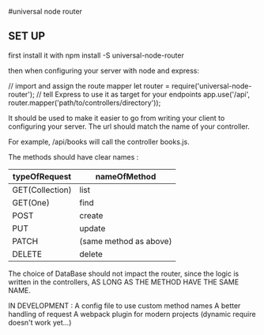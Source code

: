 #universal node router

## SET UP

first install it with npm install -S universal-node-router

then when configuring your server with node and express:

// import and assign the route mapper
let router = require('universal-node-router');
// tell Express to use it as target for your endpoints
app.use('/api', router.mapper('path/to/controllers/directory')); 

It should be used to make it easier to go from writing your client 
to configuring your server. The url should match the name of your controller.

For example, /api/books will call the controller books.js.

The methods should have clear names :

typeOfRequest | nameOfMethod
--- | ---
GET(Collection) | list
GET(One) | find
POST | create
PUT | update 
PATCH | (same method as above)
DELETE | delete

The choice of DataBase should not impact the router, since the logic is written
in the controllers, AS LONG AS THE METHOD HAVE THE SAME NAME.

IN DEVELOPMENT : 
    A config file to use custom method names
    A better handling of request
    A webpack plugin for modern projects (dynamic require doesn't work yet...)
